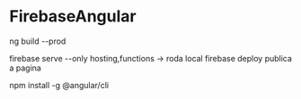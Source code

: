 # FirebaseAngular

ng build --prod

firebase serve --only hosting,functions  -> roda local
firebase deploy publica a pagina

npm install -g @angular/cli